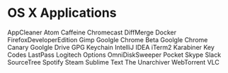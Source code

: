 # OS X Applications

AppCleaner
Atom
Caffeine
Chromecast
DiffMerge
Docker
FirefoxDeveloperEdition
Gimp
Goolgle Chrome Beta
Goolgle Chrome Canary
Goolgle Drive
GPG Keychain
IntelliJ IDEA
iTerm2
Karabiner
Key Codes
LastPass
Logitech Options
OmniDiskSweeper
Pocket
Skype
Slack
SourceTree
Spotify
Steam
Sublime Text
The Unarchiver
WebTorrent
VLC
